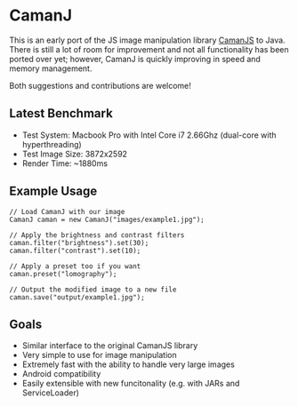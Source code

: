 # CamanJ

This is an early port of the JS image manipulation library <a href="http://github.com/meltingice/CamanJS">CamanJS</a> to Java. There is still a lot of room for improvement and not all functionality has been ported over yet; however, CamanJ is quickly improving in speed and memory management.

Both suggestions and contributions are welcome!

## Latest Benchmark

* Test System: Macbook Pro with Intel Core i7 2.66Ghz (dual-core with hyperthreading)
* Test Image Size: 3872x2592
* Render Time: ~1880ms

## Example Usage

    // Load CamanJ with our image
    CamanJ caman = new CamanJ("images/example1.jpg");
  
    // Apply the brightness and contrast filters
    caman.filter("brightness").set(30);
    caman.filter("contrast").set(10);
    
    // Apply a preset too if you want
    caman.preset("lomography");
  
    // Output the modified image to a new file
    caman.save("output/example1.jpg");

## Goals

* Similar interface to the original CamanJS library
* Very simple to use for image manipulation
* Extremely fast with the ability to handle very large images
* Android compatibility
* Easily extensible with new funcitonality (e.g. with JARs and ServiceLoader)